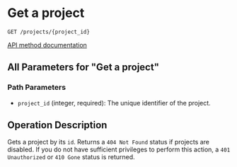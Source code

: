 # Get a project

`GET /projects/{project_id}`

[API method documentation](https://docs.github.com/rest/projects/projects#get-a-project)

## All Parameters for "Get a project"

### Path Parameters

- `project_id` (integer, required): The unique identifier of the project.

## Operation Description

Gets a project by its `id`. Returns a `404 Not Found` status if projects are disabled. If you do not have sufficient privileges to perform this action, a `401 Unauthorized` or `410 Gone` status is returned.

